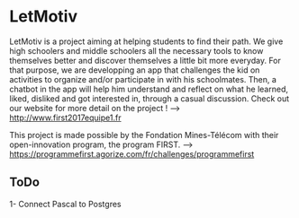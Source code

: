 # LetMotiv
LetMotiv is a project aiming at helping students to find their path. We give high schoolers and middle schoolers all the necessary tools to know themselves better and discover themselves a little bit more everyday.
For that purpose, we are developping an app that challenges the kid on activities to organize and/or participate in with his schoolmates. 
Then, a chatbot in the app will help him understand and reflect on what he learned, liked, disliked and got interested in, through a casual discussion.
Check out our website for more detail on the project ! --> http://www.first2017equipe1.fr

This project is made possible by the Fondation Mines-Télécom with their open-innovation program, the program FIRST. --> https://programmefirst.agorize.com/fr/challenges/programmefirst


## ToDo
1- Connect Pascal to Postgres
